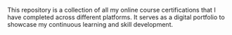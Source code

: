 This repository is a collection of all my online course certifications that I have completed across different platforms. It serves as a digital portfolio to showcase my continuous learning and skill development.
